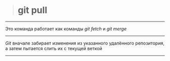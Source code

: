 ># git pull 

---

Это команда работает как команды *git fetch* и *git merge*

---

*Git* вначале забирает изменения из указанного удалённого репозитория, а затем пытается слить их с текущей веткой

---